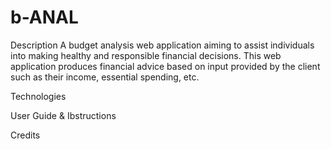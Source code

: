 # b-ANAL

Description
A budget analysis web application aiming to assist individuals into making healthy and 
responsible financial decisions. This web application produces financial advice based on
input provided by the client such as their income, essential spending, etc. 


Technologies

User Guide & Ibstructions

Credits

